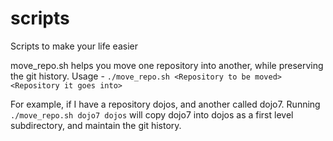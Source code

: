 # scripts
Scripts to make your life easier

move_repo.sh helps you move one repository into another, while preserving the git history.
Usage - `./move_repo.sh <Repository to be moved> <Repository it goes into>`

For example, if I have a repository dojos, and another called dojo7. Running `./move_repo.sh dojo7 dojos` will copy dojo7 into dojos as a first level subdirectory, and maintain the git history.

